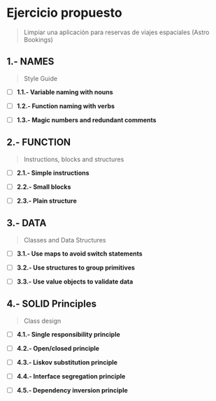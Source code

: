 # Ejercicio propuesto

> Limpiar una aplicación para reservas de viajes espaciales (Astro Bookings)

## 1.- NAMES

> Style Guide

-[ ] **1.1.- Variable naming with nouns**

-[ ] **1.2.- Function naming with verbs**

-[ ] **1.3.- Magic numbers and redundant comments**

## 2.- FUNCTION

> Instructions, blocks and structures

-[ ] **2.1.- Simple instructions**

-[ ] **2.2.- Small blocks**

-[ ] **2.3.- Plain structure**

## 3.- DATA

> Classes and Data Structures

-[ ] **3.1.- Use maps to avoid switch statements**

-[ ] **3.2.- Use structures to group primitives**

-[ ] **3.3.- Use value objects to validate data**

## 4.- SOLID Principles

> Class design

-[ ] **4.1.- Single responsibility principle**

-[ ] **4.2.- Open/closed principle**

-[ ] **4.3.- Liskov substitution principle**

-[ ] **4.4.- Interface segregation principle**

-[ ] **4.5.- Dependency inversion principle**
